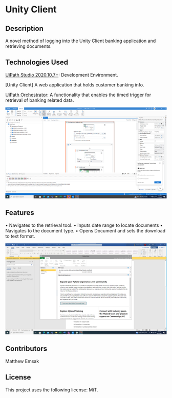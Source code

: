 # <strong> Unity Client </strong> #

## <strong> Description </strong> ##

A novel method of logging into the Unity Client banking application and retrieving documents.

## <strong> Technologies Used </strong> ##

[UiPath Studio 2020.10.7+](https://www.uipath.com/product/studio): Development Environment.

[Unity Client] A web application that holds customer banking info.

[UiPath Orchestrator](www.cloud.uipath.com/): A functionality that enables the timed trigger for retrieval of banking related data.

![]()<img width="723" alt="image" src="https://github.com/matthew813709/Gitimages/blob/3efe829a80e09136980c0b5e034a634e13fb3ddd/Screenshot%202023-06-12%20132222.png">

## <strong> Features </strong> ##

• Navigates to the retrieval tool.
• Inputs date range to locate documents
• Navigates to the document type.
• Opens Document and sets the download to text format.


![]()<img width="723" alt="image" src="https://github.com/matthew813709/Gitimages/blob/f42c85cd17a6dc3b9b2304180d9ecad6f1bc5f08/Screenshot%202023-06-12%20134110.png">

## <strong> Contributors </strong> ##
Matthew Emsak

## <strong> License </strong> ##
This project uses the following license: MiT.
